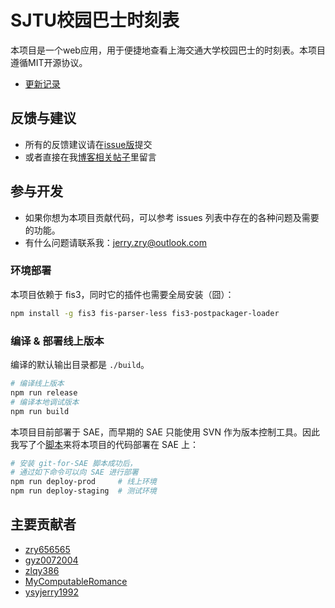 SJTU校园巴士时刻表
========

本项目是一个web应用，用于便捷地查看上海交通大学校园巴士的时刻表。本项目遵循MIT开源协议。

- [更新记录](./changelog.md)

## 反馈与建议
- 所有的反馈建议请在[issue版](https://github.com/zry656565/SJTU-Bus/issues)提交
- 或者直接在我[博客相关帖子](http://jerryzou.com/posts/sjtuBusFeedback/)里留言

## 参与开发
- 如果你想为本项目贡献代码，可以参考 issues 列表中存在的各种问题及需要的功能。
- 有什么问题请联系我：jerry.zry@outlook.com

### 环境部署

本项目依赖于 fis3，同时它的插件也需要全局安装（囧）：

```bash
npm install -g fis3 fis-parser-less fis3-postpackager-loader
```

### 编译 & 部署线上版本

编译的默认输出目录都是 `./build`。

```bash
# 编译线上版本
npm run release
# 编译本地调试版本
npm run build
```

本项目目前部署于 SAE，而早期的 SAE 只能使用 SVN 作为版本控制工具。因此我写了个[脚本](https://github.com/zry656565/git-for-SAE)来将本项目的代码部署在 SAE 上：

```bash
# 安装 git-for-SAE 脚本成功后，
# 通过如下命令可以向 SAE 进行部署
npm run deploy-prod     # 线上环境
npm run deploy-staging  # 测试环境
```

## 主要贡献者

- [zry656565](https://github.com/zry656565)
- [gyz0072004](https://github.com/gyz0072004)
- [zlqy386](https://github.com/zlqy386)
- [MyComputableRomance](https://github.com/MyComputableRomance)
- [ysyjerry1992](https://github.com/ysyjerry1992)

